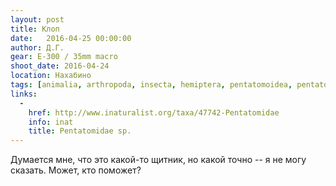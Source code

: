 ```yaml
---
layout: post
title: Клоп
date:   2016-04-25 00:00:00
author: Д.Г.
gear: E-300 / 35mm macro
shoot_date: 2016-04-24
location: Нахабино
tags: [animalia, arthropoda, insecta, hemiptera, pentatomoidea, pentatomidae]
links:
  -
    href: http://www.inaturalist.org/taxa/47742-Pentatomidae
    info: inat
    title: Pentatomidae sp.
---
```


Думается мне, что это какой-то щитник, но какой точно -- я не могу сказать. Может, кто поможет?
